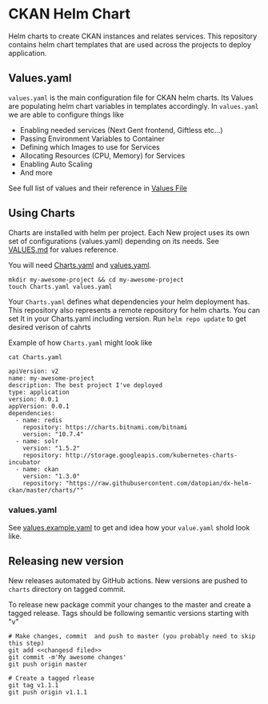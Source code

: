 # CKAN Helm Chart

Helm charts to create CKAN instances and relates services. This repository
contains helm chart templates that are used across the projects to deploy
application.

## Values.yaml

`values.yaml` is the main configuration file for CKAN helm charts. Its Values are
populating helm chart variables in templates accordingly. In `values.yaml` we are
able to configure things  like

- Enabling needed services (Next Gent frontend, Giftless etc...)
- Passing Environment Variables to Container
- Defining which Images to use for Services
- Allocating Resources (CPU, Memory) for Services
- Enabling Auto Scaling
- And more

See full list of values and their reference in [Values File](/values.md)

## Using Charts

Charts are installed with helm per project. Each New project uses its own set of configurations (values.yaml) depending on
its needs. See [VALUES.md](#VALUES.md) for values reference.

You will need [Charts.yaml](#charts.yaml) and [values.yaml](#values.yaml).

```
mkdir my-awesome-project && cd my-awesome-project
touch Charts.yaml values.yaml
```

Your `Charts.yaml` defines what dependencies your helm deployment has.
This repository also represents a remote repository for helm charts. You can set
It in your Charts.yaml including version. Run `helm repo update` to get desired verison of cahrts


Example of how `Charts.yaml` might look like

```
cat Charts.yaml

apiVersion: v2
name: my-awesome-project
description: The best project I've deployed
type: application
version: 0.0.1
appVersion: 0.0.1
dependencies:
  - name: redis
    repository: https://charts.bitnami.com/bitnami
    version: "10.7.4"
  - name: solr
    version: "1.5.2"
    repository: http://storage.googleapis.com/kubernetes-charts-incubator
  - name: ckan
    version: "1.3.0"
    repository: "https://raw.githubusercontent.com/datopian/dx-helm-ckan/master/charts/""
```

### values.yaml

See [values.example.yaml](/ckan/values.example.yaml) to get and idea how your `value.yaml`
shold look like.

## Releasing new version

New releases automated by GitHub actions. New versions are pushed to `charts` directory on tagged commit.

To release new package commit your changes to the master and create a tagged release. Tags should be following semantic versions starting with "v"

```
# Make changes, commit  and push to master (you probably need to skip this step)
git add <<changesd filed>>
git commit -m'My awesome changes'
git push origin master

# Create a tagged rlease
git tag v1.1.1
git push origin v1.1.1
```
